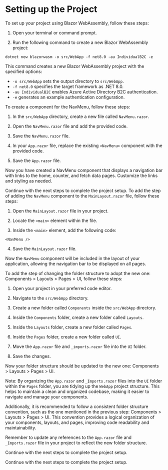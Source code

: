 # Setting up the Project
To set up your project using Blazor WebAssembly, follow these steps:

1. Open your terminal or command prompt.

2. Run the following command to create a new Blazor WebAssembly project:

```shell
dotnet new blazorwasm -o src/WebApp -f net8.0 -au IndividualB2C -e
```

This command creates a new Blazor WebAssembly project with the specified options:
- `-o src/WebApp` sets the output directory to `src/WebApp`.
- `-f net8.0` specifies the target framework as .NET 8.0.
- `-au IndividualB2C` enables Azure Active Directory B2C authentication.
- `-e` generates an example authentication configuration.

To create a component for the NavMenu, follow these steps:

1. In the `src/WebApp` directory, create a new file called `NavMenu.razor`.

2. Open the `NavMenu.razor` file and add the provided code.

3. Save the `NavMenu.razor` file.

4. In your `App.razor` file, replace the existing `<NavMenu>` component with the provided code.

5. Save the `App.razor` file.

Now you have created a NavMenu component that displays a navigation bar with links to the home, counter, and fetch data pages. Customize the links and styling as needed.

Continue with the next steps to complete the project setup.
To add the step of adding the `NavMenu` component to the `MainLayout.razor` file, follow these steps:

1. Open the `MainLayout.razor` file in your project.

2. Locate the `<main>` element within the file.

3. Inside the `<main>` element, add the following code:

```razor
<NavMenu />
```

4. Save the `MainLayout.razor` file.

Now the `NavMenu` component will be included in the layout of your application, allowing the navigation bar to be displayed on all pages.



To add the step of changing the folder structure to adopt the new one: Components > Layouts > Pages > UI, follow these steps:

1. Open your project in your preferred code editor.

2. Navigate to the `src/WebApp` directory.

3. Create a new folder called `Components` inside the `src/WebApp` directory.

4. Inside the `Components` folder, create a new folder called `Layouts`.

5. Inside the `Layouts` folder, create a new folder called `Pages`.

6. Inside the `Pages` folder, create a new folder called `UI`.

7. Move the `App.razor` file and `_imports.razor` file into the `UI` folder.

8. Save the changes.

Now your folder structure should be updated to the new one: Components > Layouts > Pages > UI.

Note: By organizing the `App.razor` and `_Imports.razor` files into the `UI` folder within the `Pages` folder, you are tidying up the `WebApp` project structure. This helps to maintain a clean and organized codebase, making it easier to navigate and manage your components.

Additionally, it is recommended to follow a consistent folder structure convention, such as the one mentioned in the previous step: Components > Layouts > Pages > UI. This convention provides a logical organization of your components, layouts, and pages, improving code readability and maintainability.

Remember to update any references to the `App.razor` file and `_Imports.razor` file in your project to reflect the new folder structure.

Continue with the next steps to complete the project setup.

Continue with the next steps to complete the project setup.